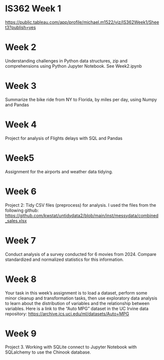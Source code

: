 # IS362 Week 1

https://public.tableau.com/app/profile/michael.m1522/viz/IS362Week1/Sheet3?publish=yes


# Week 2

Understanding challenges in Python data structures, zip and comprehensions using Python Jupyter Notebook. See Week2.ipynb

# Week 3 

Summarize the bike ride from NY to Florida, by miles per day, using Numpy and Pandas

# Week 4
Project for analysis of Flights delays with SQL and Pandas

# Week5 
Assignment for the airports and weather data tidying.

# Week 6
Project 2: Tidy CSV files (preprocess) for analysis. I used the files from the following github: https://github.com/kwstat/untidydata2/blob/main/inst/messydata/combined_sales.xlsx 

# Week 7
Conduct analysis of a survey conducted for 6 movies from 2024. Compare standardized and normalized statistics for this information.

# Week 8 
Your task in this week’s assignment is to load a 
dataset, perform some minor cleanup and 
transformation tasks, then use exploratory data 
analysis to learn about the distribution of variables 
and the relationship between variables.
Here is a link to the “Auto MPG” dataset in the 
UC Irvine data repository: 
https://archive.ics.uci.edu/ml/datasets/Auto+MPG

# Week 9

Project 3. Working with SQLite connect to Jupyter Notebook with SQLalchemy to use the Chinook database. 
